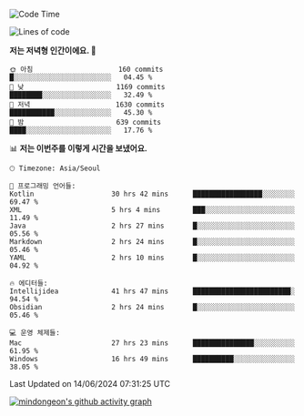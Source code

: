   <!--START_SECTION:waka-->
![Code Time](http://img.shields.io/badge/Code%20Time-365%20hrs%2035%20mins-blue)

![Lines of code](https://img.shields.io/badge/%EC%A0%80%EB%8A%94%20%EC%97%AC%ED%83%9C%EA%B9%8C%EC%A7%80%20-2.1%20million%20%EC%A4%84%EC%9D%98%20%EC%BD%94%EB%93%9C%EB%A5%BC%20%EC%9E%91%EC%84%B1%ED%96%88%EC%96%B4%EC%9A%94.-blue)

**저는 저녁형 인간이에요. 🦉** 

```text
🌞 아침                     160 commits         █░░░░░░░░░░░░░░░░░░░░░░░░   04.45 % 
🌆 낮　                     1169 commits        ████████░░░░░░░░░░░░░░░░░   32.49 % 
🌃 저녁                     1630 commits        ███████████░░░░░░░░░░░░░░   45.30 % 
🌙 밤　                     639 commits         ████░░░░░░░░░░░░░░░░░░░░░   17.76 % 
```


📊 **저는 이번주를 이렇게 시간을 보냈어요.** 

```text
🕑︎ Timezone: Asia/Seoul

💬 프로그래밍 언어들: 
Kotlin                   30 hrs 42 mins      █████████████████░░░░░░░░   69.47 % 
XML                      5 hrs 4 mins        ███░░░░░░░░░░░░░░░░░░░░░░   11.49 % 
Java                     2 hrs 27 mins       █░░░░░░░░░░░░░░░░░░░░░░░░   05.56 % 
Markdown                 2 hrs 24 mins       █░░░░░░░░░░░░░░░░░░░░░░░░   05.46 % 
YAML                     2 hrs 10 mins       █░░░░░░░░░░░░░░░░░░░░░░░░   04.92 % 

🔥 에디터들: 
Intellijidea             41 hrs 47 mins      ████████████████████████░   94.54 % 
Obsidian                 2 hrs 24 mins       █░░░░░░░░░░░░░░░░░░░░░░░░   05.46 % 

💻 운영 체제들: 
Mac                      27 hrs 23 mins      ███████████████░░░░░░░░░░   61.95 % 
Windows                  16 hrs 49 mins      ██████████░░░░░░░░░░░░░░░   38.05 % 
```


 Last Updated on 14/06/2024 07:31:25 UTC
<!--END_SECTION:waka-->
[![mindongeon's github activity graph](https://activity-graph.herokuapp.com/graph?username=dkssud8150&theme=nord)](https://github.com/mindongeon/github-readme-activity-graph)
